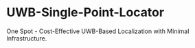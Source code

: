# UWB-Single-Point-Locator
One Spot - Cost-Effective UWB-Based Localization with Minimal Infrastructure.
